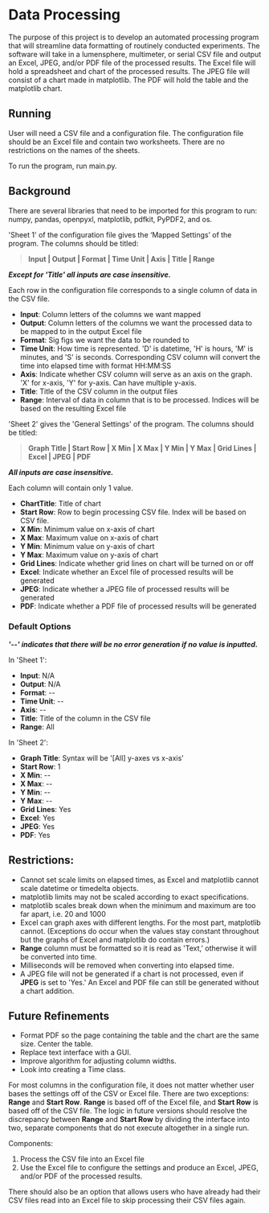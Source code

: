 # Data Processing
The purpose of this project is to develop an automated processing program that will streamline data formatting of routinely conducted experiments. The software will take in a lumensphere, multimeter, or serial CSV file and output an Excel, JPEG, and/or PDF file of the processed results. The Excel file will hold a spreadsheet and chart of the processed results. The JPEG file will consist of a chart made in matplotlib. The PDF will hold the table and the matplotlib chart. 

## Running 
User will need a CSV file and a configuration file. The configuration file should be an Excel file and contain two worksheets. There are no restrictions on the names of the sheets. 

To run the program, run main.py.

## Background
There are several libraries that need to be imported for this program to run: numpy, pandas, openpyxl, matplotlib, pdfkit, PyPDF2, and os. 

'Sheet 1' of the configuration file gives the ‘Mapped Settings’ of the program. The columns should be titled: 
> **Input | Output | Format | Time Unit | Axis | Title | Range**

**_Except for 'Title' all inputs are case insensitive._**

Each row in the configuration file corresponds to a single column of data in the CSV file. 
- **Input**: Column letters of the columns we want mapped
- **Output**: Column letters of the columns we want the processed data to be mapped to in the output Excel file 
- **Format**: Sig figs we want the data to be rounded to
- **Time Unit**: How time is represented. 'D' is datetime, 'H' is hours, 'M' is minutes, and 'S' is seconds. Corresponding CSV column will convert the time into elapsed time with format HH:MM:SS   
- **Axis**: Indicate whether CSV column will serve as an axis on the graph. 'X' for x-axis, 'Y' for y-axis. Can have multiple y-axis. 
- **Title**: Title of the CSV column in the output files 
- **Range**: Interval of data in column that is to be processed. Indices will be based on the resulting Excel file 

'Sheet 2' gives the 'General Settings' of the program. The columns should be titled: 
> **Graph Title | Start Row | X Min | X Max | Y Min | Y Max | Grid Lines | Excel | JPEG | PDF** 

**_All inputs are case insensitive._**

Each column will contain only 1 value. 

- **ChartTitle**: Title of chart
- **Start Row**: Row to begin processing CSV file. Index will be based on CSV file.  
- **X Min**: Minimum value on x-axis of chart
- **X Max**: Maximum value on x-axis of chart
- **Y Min**: Minimum value on y-axis of chart
- **Y Max**: Maximum value on y-axis of chart 
- **Grid Lines**: Indicate whether grid lines on chart will be turned on or off
- **Excel**: Indicate whether an Excel file of processed results will be generated
- **JPEG**: Indicate whether a JPEG file of processed results will be generated
- **PDF**: Indicate whether a PDF file of processed results will be generated 


### Default Options

**_'--' indicates that there will be no error generation if no value is inputted._**

In 'Sheet 1': 
- **Input**: N/A
- **Output**: N/A
- **Format**: --
- **Time Unit**: --
- **Axis**: --
- **Title**: Title of the column in the CSV file 
- **Range**: All 

In 'Sheet 2': 
- **Graph Title**: Syntax will be '\[All] y-axes vs x-axis'
- **Start Row**: 1
- **X Min**: --
- **X Max**: --
- **Y Min**: --
- **Y Max**: --
- **Grid Lines**: Yes
- **Excel**: Yes
- **JPEG**: Yes
- **PDF**: Yes

## Restrictions: 
- Cannot set scale limits on elapsed times, as Excel and matplotlib cannot scale datetime or timedelta objects. 
- matplotlib limits may not be scaled according to exact specifications. 
- matplotlib scales break down when the minimum and maximum are too far apart, i.e. 20 and 1000 
- Excel can graph axes with different lengths. For the most part, matplotlib cannot. (Exceptions do occur when the values stay constant throughout but the graphs of Excel and matplotlib do contain errors.) 
- **Range** column must be formatted so it is read as 'Text,' otherwise it will be converted into time. 
- Milliseconds will be removed when converting into elapsed time. 
- A JPEG file will not be generated if a chart is not processed, even if **JPEG** is set to 'Yes.' An Excel and PDF file can still be generated without a chart addition. 

## Future Refinements
- Format PDF so the page containing the table and the chart are the same size. Center the table. 
- Replace text interface with a GUI. 
- Improve algorithm for adjusting column widths. 
- Look into creating a Time class.

For most columns in the configuration file, it does not matter whether user bases the settings off of the CSV or Excel file. There are two exceptions: **Range** and **Start Row**. **Range** is based off of the Excel file, and **Start Row** is based off of the CSV file. The logic in future versions should resolve the discrepancy between **Range** and **Start Row** by dividing the interface into two, separate components that do not execute altogether in a single run.  

Components: 
1. Process the CSV file into an Excel file
2. Use the Excel file to configure the settings and produce an Excel, JPEG, and/or PDF of the processed results. 

There should also be an option that allows users who have already had their CSV files read into an Excel file to skip processing their CSV files again. 


